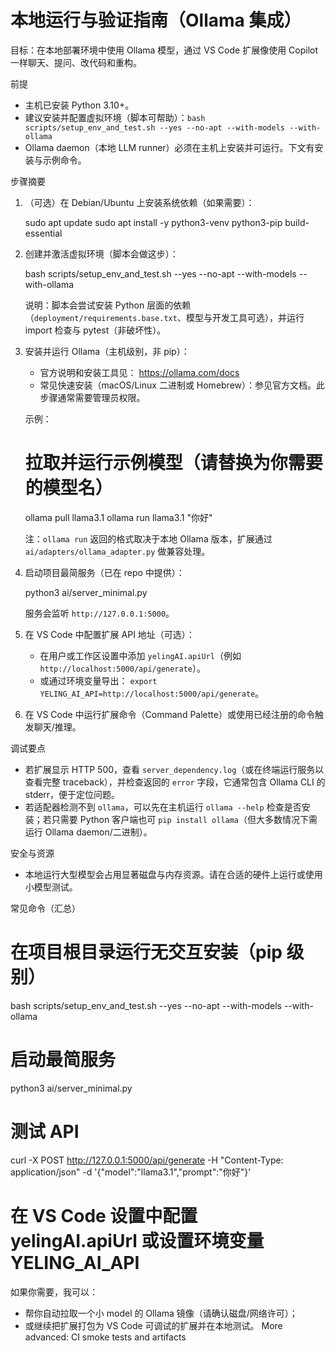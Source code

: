 # 本地运行与验证指南（Ollama 集成）

目标：在本地部署环境中使用 Ollama 模型，通过 VS Code 扩展像使用 Copilot 一样聊天、提问、改代码和重构。

前提
- 主机已安装 Python 3.10+。
- 建议安装并配置虚拟环境（脚本可帮助）：`bash scripts/setup_env_and_test.sh --yes --no-apt --with-models --with-ollama`
- Ollama daemon（本地 LLM runner）必须在主机上安装并可运行。下文有安装与示例命令。

步骤摘要
1. （可选）在 Debian/Ubuntu 上安装系统依赖（如果需要）：

	sudo apt update
	sudo apt install -y python3-venv python3-pip build-essential

2. 创建并激活虚拟环境（脚本会做这步）：

	bash scripts/setup_env_and_test.sh --yes --no-apt --with-models --with-ollama

	说明：脚本会尝试安装 Python 层面的依赖（`deployment/requirements.base.txt`、模型与开发工具可选），并运行 import 检查与 pytest（非破坏性）。

3. 安装并运行 Ollama（主机级别，非 pip）：

	- 官方说明和安装工具见： https://ollama.com/docs
	- 常见快速安装（macOS/Linux 二进制或 Homebrew）：参见官方文档。此步骤通常需要管理员权限。

	示例：
	# 拉取并运行示例模型（请替换为你需要的模型名）
	ollama pull llama3.1
	ollama run llama3.1 "你好"

	注：`ollama run` 返回的格式取决于本地 Ollama 版本，扩展通过 `ai/adapters/ollama_adapter.py` 做兼容处理。

4. 启动项目最简服务（已在 repo 中提供）：

	python3 ai/server_minimal.py

	服务会监听 `http://127.0.0.1:5000`。

5. 在 VS Code 中配置扩展 API 地址（可选）：

	- 在用户或工作区设置中添加 `yelingAI.apiUrl`（例如 `http://localhost:5000/api/generate`）。
	- 或通过环境变量导出： `export YELING_AI_API=http://localhost:5000/api/generate`。

6. 在 VS Code 中运行扩展命令（Command Palette）或使用已经注册的命令触发聊天/推理。

调试要点
- 若扩展显示 HTTP 500，查看 `server_dependency.log`（或在终端运行服务以查看完整 traceback），并检查返回的 `error` 字段，它通常包含 Ollama CLI 的 stderr，便于定位问题。
- 若适配器检测不到 `ollama`，可以先在主机运行 `ollama --help` 检查是否安装；若只需要 Python 客户端也可 `pip install ollama`（但大多数情况下需运行 Ollama daemon/二进制）。

安全与资源
- 本地运行大型模型会占用显著磁盘与内存资源。请在合适的硬件上运行或使用小模型测试。

常见命令（汇总）

# 在项目根目录运行无交互安装（pip 级别）
bash scripts/setup_env_and_test.sh --yes --no-apt --with-models --with-ollama

# 启动最简服务
python3 ai/server_minimal.py

# 测试 API
curl -X POST http://127.0.0.1:5000/api/generate -H "Content-Type: application/json" -d '{"model":"llama3.1","prompt":"你好"}'

# 在 VS Code 设置中配置 yelingAI.apiUrl 或设置环境变量 YELING_AI_API


如果你需要，我可以：
- 帮你自动拉取一个小 model 的 Ollama 镜像（请确认磁盘/网络许可）；
- 或继续把扩展打包为 VS Code 可调试的扩展并在本地测试。
More advanced: CI smoke tests and artifacts
